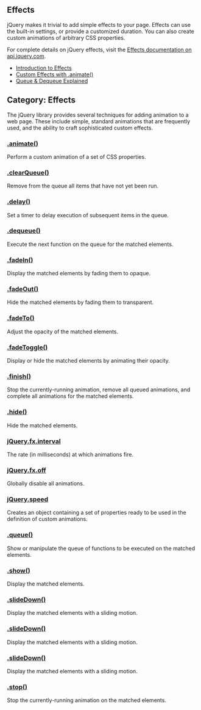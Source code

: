 ## **Effects**

jQuery makes it trivial to add simple effects to your page. Effects can use the built-in settings, or provide a customized duration. You can also create custom animations of arbitrary CSS properties.

For complete details on jQuery effects, visit the [Effects documentation on api.jquery.com](http://api.jquery.com/category/effects/).

* [Introduction to Effects](http://learn.jquery.com/effects/intro-to-effects/)
* [Custom Effects with .animate\(\)](http://learn.jquery.com/effects/custom-effects/)
* [Queue & Dequeue Explained](http://learn.jquery.com/effects/queue-and-dequeue-explained/)

## **Category: Effects**

The jQuery library provides several techniques for adding animation to a web page. These include simple, standard animations that are frequently used, and the ability to craft sophisticated custom effects.

### **[.animate\(\)](http://api.jquery.com/animate/ "Permalink to .animate()")**

Perform a custom animation of a set of CSS properties.

### **[.clearQueue\(\)](http://api.jquery.com/clearQueue/ "Permalink to .clearQueue()")**

Remove from the queue all items that have not yet been run.

### [**.delay\(\)**](http://api.jquery.com/delay/ "Permalink to .delay()")

Set a timer to delay execution of subsequent items in the queue.

### **[.dequeue\(\)](http://api.jquery.com/dequeue/ "Permalink to .dequeue()")**

Execute the next function on the queue for the matched elements.

### **[.fadeIn\(\)](http://api.jquery.com/fadeIn/ "Permalink to .fadeIn()")**

Display the matched elements by fading them to opaque.

### **[.fadeOut\(\)](http://api.jquery.com/fadeOut/ "Permalink to .fadeOut()")**

Hide the matched elements by fading them to transparent.

### **[.fadeTo\(\)](http://api.jquery.com/fadeTo/ "Permalink to .fadeTo()")**

Adjust the opacity of the matched elements.

### **[.fadeToggle\(\)](http://api.jquery.com/fadeToggle/ "Permalink to .fadeToggle()")**

Display or hide the matched elements by animating their opacity.

### **[.finish\(\)](http://api.jquery.com/finish/ "Permalink to .finish()")**

Stop the currently-running animation, remove all queued animations, and complete all animations for the matched elements.

### **[.hide\(\)](http://api.jquery.com/hide/ "Permalink to .hide()")**

Hide the matched elements.

### [**jQuery.fx.interval**](http://api.jquery.com/jQuery.fx.interval/ "Permalink to jQuery.fx.interval")

The rate \(in milliseconds\) at which animations fire.

### [**jQuery.fx.off**](http://api.jquery.com/jQuery.fx.off/ "Permalink to jQuery.fx.off")

Globally disable all animations.

### **[jQuery.speed](http://api.jquery.com/jQuery.speed/ "Permalink to jQuery.speed")**

Creates an object containing a set of properties ready to be used in the definition of custom animations.

### **[.queue\(\)](http://api.jquery.com/queue/ "Permalink to .queue()")**

Show or manipulate the queue of functions to be executed on the matched elements.

### [**.show\(\)**](http://api.jquery.com/show/ "Permalink to .show()")

Display the matched elements.

### [**.slideDown\(\)**](http://api.jquery.com/slideDown/ "Permalink to .slideDown()")

Display the matched elements with a sliding motion.

### [**.slideDown\(\)**](http://api.jquery.com/slideDown/ "Permalink to .slideDown()")

Display the matched elements with a sliding motion.

### **[.slideDown\(\)](http://api.jquery.com/slideDown/ "Permalink to .slideDown()")**

Display the matched elements with a sliding motion.

### [**.stop\(\)**](http://api.jquery.com/stop/ "Permalink to .stop()")

Stop the currently-running animation on the matched elements.

